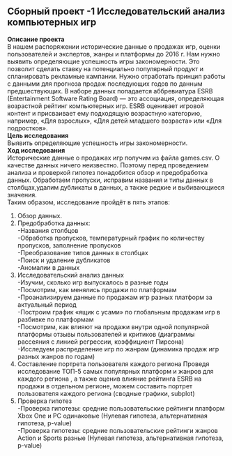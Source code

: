 ## Сборный проект -1 Исследовательский анализ компьютерных игр

**Описание проекта**   
В нашем распоряжении исторические данные о продажах игр, оценки пользователей и экспертов, жанры и платформы до 2016 г. Нам нужно выявить определяющие успешность игры закономерности. Это позволит сделать ставку на потенциально популярный продукт и спланировать рекламные кампании. Нужно отработать принцип работы с данными для прогноза продаж последующих годов по данным предшествующих. В наборе данных попадается аббревиатура ESRB (Entertainment Software Rating Board) — это ассоциация, определяющая возрастной рейтинг компьютерных игр. ESRB оценивает игровой контент и присваивает ему подходящую возрастную категорию, например, «Для взрослых», «Для детей младшего возраста» или «Для подростков».  
**Цель исследования**  
Выявить определяющие успешность игры закономерности.    
**Ход исследования**   
Исторические данные о продажах игр получим из файла games.csv. О качестве данных ничего неизвестно. Поэтому перед проведением анализа и проверкой гипотез понадобится обзор и предобработка данных. Обработаем пропуски, исправим названия и типы данных в столбцах,удалим дубликаты в данных, а также редкие и выбивающиеся значения.    
Таким образом, исследование пройдёт в пять этапов:  
1. Обзор данных.
2. Предобработка данных:  
-Названия столбцов  
-Обработка пропусков, температурный график по количеству пропусков,
заполнение пропусков  
-Преобразование типов данных в столбцах  
-Поиск и удаление дубликатов  
-Аномалии в данных  
3. Исследовательский анализ данных  
-Изучим, сколько игр выпускалось в разные годы  
-Посмотрим, как менялись продажи по платформам  
-Проанализируем данные по продажам игр разных платформ за актуальный период  
-Построим график «ящик с усами» по глобальным продажам игр в разбивке по платформам  
-Посмотрим, как влияют на продажи внутри одной популярной платформы отзывы пользователей и критиков (диаграммы рассеяния с линией регрессии, коэффициент Пирсона)  
-Исследуем распределение игр по жанрам (динамика продаж игр разных жанров по годам)  
4. Составление портрета пользователя каждого региона
Проведя исследование ТОП-5 самых популярных платформ и жанров для каждого региона , а также оценив влияние рейтинга ESRB на продажи в отдельном регионе, можем составить портрет пользователя каждого региона (сводные графики, subplot)  
5. Проверка гипотез  
-Проверка гипотезы: средние пользовательские рейтинги платформ Xbox One и PC одинаковые (Нулевая гипотеза, альтернативная гипотеза, p-value)  
-Проверка гипотезы: cредние пользовательские рейтинги жанров Action и Sports разные (Нулевая гипотеза, альтернативная гипотеза, p-value)
